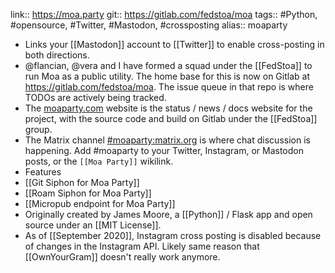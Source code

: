 link:: https://moa.party
git:: https://gitlab.com/fedstoa/moa
tags:: #Python, #opensource, #Twitter, #Mastodon, #crossposting
alias:: moaparty

- Links your [[Mastodon]] account to [[Twitter]] to enable cross-posting in both directions.
- @flancian, @vera and I have formed a squad under the [[FedStoa]] to run Moa as a public utility. The home base for this is now on Gitlab at <https://gitlab.com/fedstoa/moa>. The issue queue in that repo is where TODOs are actively being tracked.
- The [moaparty.com](https://moaparty.com) website is the status / news / docs website for the project, with the source code and build on Gitlab under the [[FedStoa]] group.
- The Matrix channel [#moaparty:matrix.org](https://matrix.to/#/!zPwMsygFdoMjtdrDfo:matrix.org?via=matrix.org) is where chat discussion is happening. Add #moaparty to your Twitter, Instagram, or Mastodon posts, or the `[[Moa Party]]` wikilink.
- Features
- [[Git Siphon for Moa Party]]
- [[Roam Siphon for Moa Party]]
- [[Micropub endpoint for Moa Party]]
- Originally created by James Moore, a [[Python]] / Flask app and open source under an [[MIT License]].
- As of [[September 2020]], Instagram cross posting is disabled because of changes in the Instagram API. Likely same reason that [[OwnYourGram]] doesn't really work anymore.